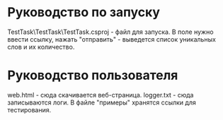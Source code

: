 # Руководство по запуску
TestTask\TestTask\TestTask.csproj - файл для запуска.
В поле нужно ввести ссылку, нажать "отправить" - выведется список уникальных слов и их количество.
# Руководство пользователя
web.html - сюда скачивается веб-страница.
logger.txt - сюда записываются логи.
В файле "примеры" хранятся ссылки для тестирования.